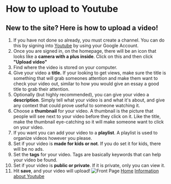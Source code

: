 # How to upload to Youtube
## New to the site? Here is how to upload a video!
1. If you have not done so already, you must create a channel. You can do this by signing into [Youtube](https://www.youtube.com/) by using your Google Account.
2. Once you are signed in, on the homepage, there will be an icon that looks like a **camera with a plus inside**. Click on this and then click **"Upload video"**
3. Find where the video is stored on your computer.
4. Give your video a **title.** If your looking to get views, make sure the title is something that will grab someones attention and make them want to check your video out, similar to how you would give an essay a good title to grab their attention.
5. Optionally (but highly recommended), you can give your video a **description**. Simply tell what your video is and what it's about, and give any context that could prove useful to someone watching it.
6. Choose a **thumbnail** for your video. A thumbnail is the picture that people will see next to your video before they click on it. Like the title, make the thumbnail eye-catching so it will make someone want to click on your video.
7. If you want you can add your video to a **playlist**. A playlist is used to organize videos however you please.
8. Set if your video is **made for kids or not**. If you do set it for kids, there will be no ads.
9. Set the **tags** for your video. Tags are basically keywords that can help your video be found.
10. Set if your video is **public or private**. If it is private, only you can view it.
11. Hit **save**, and your video will upload!
![Front Page]()
[Home](README.md)
[Information about Youtube](YoutubeInfo.md)
